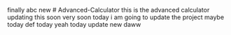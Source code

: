  finally abc new # Advanced-Calculator
this is the advanced calculator
updating this soon
very soon
today i am going to update the project
maybe today
def today
yeah
today
update
new
daww
